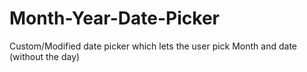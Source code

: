 # Month-Year-Date-Picker
Custom/Modified date picker which lets the user pick Month and date (without the day)
